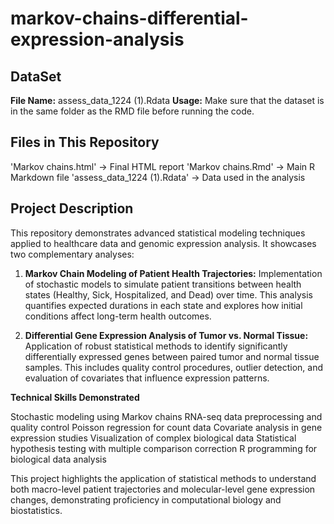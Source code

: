 # markov-chains-differential-expression-analysis


## DataSet
**File Name:** assess_data_1224 (1).Rdata
**Usage:** Make sure that the dataset is in the same folder as the RMD file before running the code. 

## Files in This Repository 
'Markov chains.html' -> Final HTML report
'Markov chains.Rmd' -> Main R Markdown file 
'assess_data_1224 (1).Rdata' -> Data used in the analysis 


## Project Description
This repository demonstrates advanced statistical modeling techniques applied to healthcare data and genomic expression analysis. It showcases two complementary analyses:

1) **Markov Chain Modeling of Patient Health Trajectories:** Implementation of stochastic models to simulate patient transitions between health states (Healthy, Sick, Hospitalized, and Dead) over time. This analysis quantifies expected durations in each state and explores how initial conditions affect long-term health outcomes.

2) **Differential Gene Expression Analysis of Tumor vs. Normal Tissue:** Application of robust statistical methods to identify significantly differentially expressed genes between paired tumor and normal tissue samples. This includes quality control procedures, outlier detection, and evaluation of covariates that influence expression patterns.

**Technical Skills Demonstrated**

Stochastic modeling using Markov chains
RNA-seq data preprocessing and quality control
Poisson regression for count data
Covariate analysis in gene expression studies
Visualization of complex biological data
Statistical hypothesis testing with multiple comparison correction
R programming for biological data analysis

This project highlights the application of statistical methods to understand both macro-level patient trajectories and molecular-level gene expression changes, demonstrating proficiency in computational biology and biostatistics.
